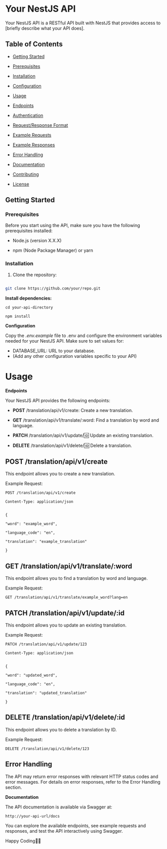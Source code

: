 # Your NestJS API

Your NestJS API is a RESTful API built with NestJS that provides access to [briefly describe what your API does].

## Table of Contents

- [Getting Started](#getting-started)

- [Prerequisites](#prerequisites)

- [Installation](#installation)

- [Configuration](#configuration)

- [Usage](#usage)

- [Endpoints](#endpoints)

- [Authentication](#authentication)

- [Request/Response Format](#requestresponse-format)

- [Example Requests](#example-requests)

- [Example Responses](#example-responses)

- [Error Handling](#error-handling)

- [Documentation](#documentation)

- [Contributing](#contributing)

- [License](#license)

## Getting Started

### Prerequisites

Before you start using the API, make sure you have the following prerequisites installed:

- Node.js (version X.X.X)

- npm (Node Package Manager) or yarn

### Installation

1. Clone the repository:

```bash

git clone https://github.com/your/repo.git

```

**Install dependencies:**

    cd your-api-directory

    npm install

**Configuration**

Copy the _.env.example_ file to .env and configure the environment variables needed for your NestJS API. Make sure to set values for:

- DATABASE_URL: URL to your database.
- (Add any other configuration variables specific to your API)

# Usage

**Endpoints**

Your NestJS API provides the following endpoints:

- **POST** /translation/api/v1/create: Create a new translation.

- **GET** /translation/api/v1/translate/:word: Find a translation by word and language.

- **PATCH** /translation/api/v1/update/:id: Update an existing translation.

- **DELETE** /translation/api/v1/delete/:id: Delete a translation.

## POST /translation/api/v1/create

This endpoint allows you to create a new translation.

Example Request:

    POST /translation/api/v1/create

    Content-Type: application/json


    {

    "word": "example_word",

    "language_code": "en",

    "translation": "example_translation"

    }

## GET /translation/api/v1/translate/:word

This endpoint allows you to find a translation by word and language.

Example Request:

    GET /translation/api/v1/translate/example_word?lang=en

## PATCH /translation/api/v1/update/:id

This endpoint allows you to update an existing translation.

Example Request:

    PATCH /translation/api/v1/update/123

    Content-Type: application/json


    {

    "word": "updated_word",

    "language_code": "en",

    "translation": "updated_translation"

    }

## DELETE /translation/api/v1/delete/:id

This endpoint allows you to delete a translation by ID.

Example Request:

    DELETE /translation/api/v1/delete/123

## Error Handling

The API may return error responses with relevant HTTP status codes and error messages. For details on error responses, refer to the Error Handling section.

**Documentation**

The API documentation is available via Swagger at:

    http://your-api-url/docs

You can explore the available endpoints, see example requests and responses, and test the API interactively using Swagger.

Happy Coding👩‍💻

